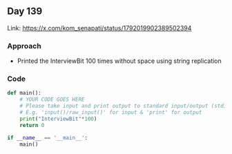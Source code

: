 ## Day 139

Link: https://x.com/kom_senapati/status/1792019902389502394

### Approach

- Printed the InterviewBit 100 times without space using string replication

### Code

```py
def main():
    # YOUR CODE GOES HERE
    # Please take input and print output to standard input/output (stdin/stdout)
    # E.g. 'input()/raw_input()' for input & 'print' for output
    print("InterviewBit"*100)
    return 0

if __name__ == '__main__':
    main()
```
